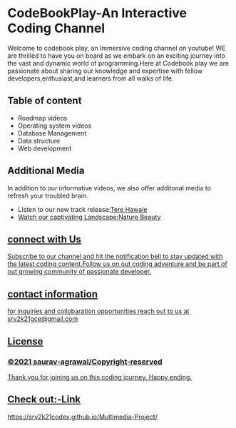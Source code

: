 <h1><b>CodeBookPlay-An Interactive Coding Channel</b></h1>
<p> Welcome to codebook play, an Immersive coding channel on youtube! WE are thrilled to have you on board as we embark on an exciting journey into the 
vast and dynamic world of programming.Here at Codebook play we are passionate about sharing our knowledge and expertise with fellow developers,enthusiast,and 
learners from all walks of life.</p>

## Table of content

<ul>
  <li>Roadmap videos</li>
  <li>Operating system videos</li>
  <li>Database Management</li>
  <li>Data structure</li>
  <li>Web development</li>
</ul>

## Additional Media
<p>In addition to our informative videos, we also offer additonal media to refresh your troubled brain.</p>
<ul>
  <li>LIsten to our new track release:<u>Tere Hawale</li>
  <li>Watch our captivating Landscape:<u>Nature Beauty</li>
</ul>

## connect with Us
Subscribe to our channel and hit the notification bell to stay updated with the latest coding content.Follow us on out coding adventure and be part of out growing
community of passionate developer.

## contact information

for inquiries and collobaration opportunities reach out to us at srv2k21gce@gmail.com

## License
<h3><b><u>&#169;2021 saurav-agrawal/Copyright-reserved</u></b></h3>

Thank you for joining us on this coding journey.
                             Happy ending.

## Check out:-Link
https://srv2k21codex.github.io/Multimedia-Project/

